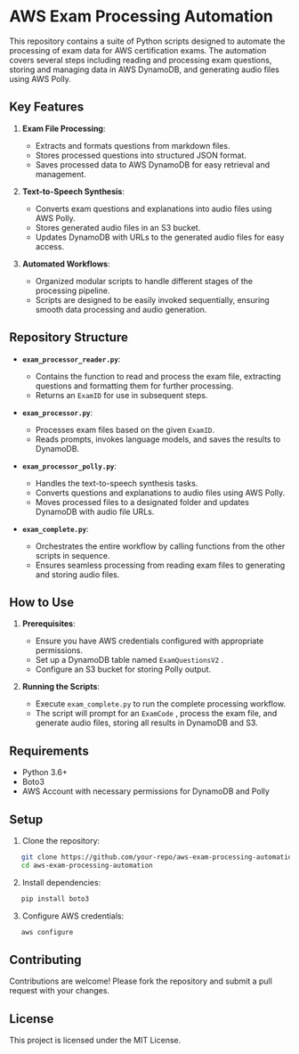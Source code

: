 # AWS Exam Processing Automation

This repository contains a suite of Python scripts designed to automate the processing of exam data for AWS certification exams. The automation covers several steps including reading and processing exam questions, storing and managing data in AWS DynamoDB, and generating audio files using AWS Polly.

## Key Features

1. **Exam File Processing**:
   - Extracts and formats questions from markdown files.
   - Stores processed questions into structured JSON format.
   - Saves processed data to AWS DynamoDB for easy retrieval and management.

2. **Text-to-Speech Synthesis**:
   - Converts exam questions and explanations into audio files using AWS Polly.
   - Stores generated audio files in an S3 bucket.
   - Updates DynamoDB with URLs to the generated audio files for easy access.

3. **Automated Workflows**:
   - Organized modular scripts to handle different stages of the processing pipeline.
   - Scripts are designed to be easily invoked sequentially, ensuring smooth data processing and audio generation.

## Repository Structure

* **`exam_processor_reader.py`**:
    - Contains the function to read and process the exam file, extracting questions and formatting them for further processing.
    - Returns an `ExamID` for use in subsequent steps.

* **`exam_processor.py`**:
    - Processes exam files based on the given `ExamID`.
    - Reads prompts, invokes language models, and saves the results to DynamoDB.

* **`exam_processor_polly.py`**:
    - Handles the text-to-speech synthesis tasks.
    - Converts questions and explanations to audio files using AWS Polly.
    - Moves processed files to a designated folder and updates DynamoDB with audio file URLs.

* **`exam_complete.py`**:
    - Orchestrates the entire workflow by calling functions from the other scripts in sequence.
    - Ensures seamless processing from reading exam files to generating and storing audio files.

## How to Use

1. **Prerequisites**:
   - Ensure you have AWS credentials configured with appropriate permissions.
   - Set up a DynamoDB table named `ExamQuestionsV2` .
   - Configure an S3 bucket for storing Polly output.

2. **Running the Scripts**:
   - Execute `exam_complete.py` to run the complete processing workflow.
   - The script will prompt for an `ExamCode` , process the exam file, and generate audio files, storing all results in DynamoDB and S3.

## Requirements

* Python 3.6+
* Boto3
* AWS Account with necessary permissions for DynamoDB and Polly

## Setup

1. Clone the repository:

   

```sh
   git clone https://github.com/your-repo/aws-exam-processing-automation.git
   cd aws-exam-processing-automation
   ```

2. Install dependencies:

   

```sh
   pip install boto3
   ```

3. Configure AWS credentials:

   

```sh
   aws configure
   ```

## Contributing

Contributions are welcome! Please fork the repository and submit a pull request with your changes.

## License

This project is licensed under the MIT License.
